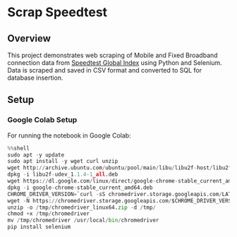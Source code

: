 # Scrap Speedtest

## Overview

This project demonstrates web scraping of Mobile and Fixed Broadband connection data from [Speedtest Global Index](https://www.speedtest.net/global-index) using Python and Selenium. Data is scraped and saved in CSV format and converted to SQL for database insertion.

## Setup

### Google Colab Setup

For running the notebook in Google Colab:

```python
%%shell
sudo apt -y update
sudo apt install -y wget curl unzip
wget http://archive.ubuntu.com/ubuntu/pool/main/libu/libu2f-host/libu2f-udev_1.1.4-1_all.deb
dpkg -i libu2f-udev_1.1.4-1_all.deb
wget https://dl.google.com/linux/direct/google-chrome-stable_current_amd64.deb
dpkg -i google-chrome-stable_current_amd64.deb
CHROME_DRIVER_VERSION=`curl -sS chromedriver.storage.googleapis.com/LATEST_RELEASE`
wget -N https://chromedriver.storage.googleapis.com/$CHROME_DRIVER_VERSION/chromedriver_linux64.zip -P /tmp/
unzip -o /tmp/chromedriver_linux64.zip -d /tmp/
chmod +x /tmp/chromedriver
mv /tmp/chromedriver /usr/local/bin/chromedriver
pip install selenium
